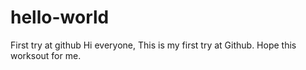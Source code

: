 # hello-world
First try at github
Hi everyone,
This is my first try at Github. Hope this worksout for me.
